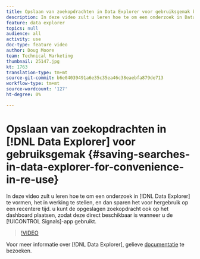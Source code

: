 ```yaml
---
title: Opslaan van zoekopdrachten in Data Explorer voor gebruiksgemak bij hergebruik
description: In deze video zult u leren hoe te om een onderzoek in Data Explorer te vormen, het in werking te stellen, en dan sparen het voor hergebruik op een recentere tijd. U kunt de opgeslagen zoekopdracht ook op het dashboard plaatsen, zodat deze direct beschikbaar is wanneer u de toepassing Signals gebruikt.
feature: data explorer
topics: null
audience: all
activity: use
doc-type: feature video
author: Doug Moore
team: Technical Marketing
thumbnail: 25147.jpg
kt: 1763
translation-type: tm+mt
source-git-commit: b6e04039491a6e35c35ea46c38eaebfa879de713
workflow-type: tm+mt
source-wordcount: '127'
ht-degree: 0%

---
```



# Opslaan van zoekopdrachten in [!DNL Data Explorer] voor gebruiksgemak {#saving-searches-in-data-explorer-for-convenience-in-re-use}

In deze video zult u leren hoe te om een onderzoek in [!DNL Data Explorer] te vormen, het in werking te stellen, en dan sparen het voor hergebruik op een recentere tijd. u kunt de opgeslagen zoekopdracht ook op het dashboard plaatsen, zodat deze direct beschikbaar is wanneer u de [!UICONTROL Signals]-app gebruikt.

>[!VIDEO](https://video.tv.adobe.com/v/25147/?quality=12)

Voor meer informatie over [!DNL Data Explorer], gelieve [documentatie](https://experiencecloud.adobe.com/resources/help/en_US/aam/data-explorer.html) te bezoeken.